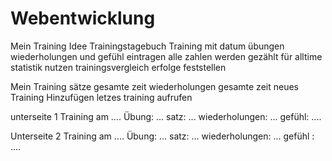 # Webentwicklung
Mein Training Idee
Trainingstagebuch Training mit datum übungen wiederholungen und gefühl eintragen 
alle zahlen werden gezählt für alltime statistik 
nutzen trainingsvergleich erfolge feststellen



Mein Training
sätze gesamte zeit
wiederholungen gesamte zeit
neues Training Hinzufügen
letzes training aufrufen



unterseite 1
Training am .... 
Übung: ...
satz: ...
wiederholungen: ...
gefühl: ....


Unterseite 2
Training am ....
Übung: ...
satz: ...
wiederholungen: ...
gefühl : ....

